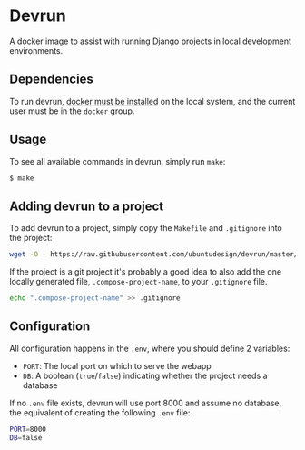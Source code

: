 Devrun
===

A docker image to assist with running Django projects in local development environments.

Dependencies
---

To run devrun, [docker must be installed](https://docs.docker.com/engine/installation/) on the local system, and the current user must be in the `docker` group.

Usage
---

To see all available commands in devrun, simply run `make`:

``` bash
$ make
```

Adding devrun to a project
---

To add devrun to a project, simply copy the `Makefile` and `.gitignore` into the project:

``` bash
wget -O - https://raw.githubusercontent.com/ubuntudesign/devrun/master/Makefile.example > Makefile
```

If the project is a git project it's probably a good idea to also add the one locally generated file, `.compose-project-name`, to your `.gitignore` file.

``` bash
echo ".compose-project-name" >> .gitignore
```

Configuration
---

All configuration happens in the `.env`, where you should define 2 variables:

- `PORT`: The local port on which to serve the webapp
- `DB`: A boolean (`true`/`false`) indicating whether the project needs a database

If no `.env` file exists, devrun will use port 8000 and assume no database, the equivalent of creating the following `.env` file:

``` bash
PORT=8000
DB=false
```
